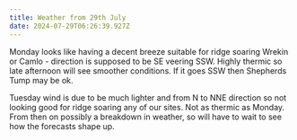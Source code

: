 ```yaml
---
title: Weather from 29th July
date: 2024-07-29T06:26:39.927Z
---
```

Monday looks like having a decent breeze suitable for ridge soaring Wrekin or Camlo - direction is supposed to be SE veering SSW.  Highly thermic so late afternoon will see smoother conditions.  If it goes SSW then Shepherds Tump may be ok.

Tuesday wind is due to be much lighter and from N to NNE direction so not looking good for ridge soaring any of our sites.  Not as thermic as Monday.  From then on possibly a breakdown in weather, so will have to wait to see how the forecasts shape up.